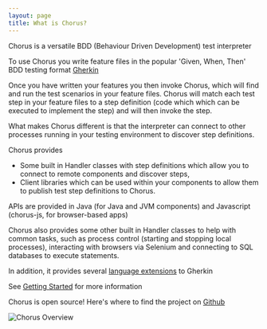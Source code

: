 ```yaml
---
layout: page
title: What is Chorus?
---
```


Chorus is a versatile BDD (Behaviour Driven Development) test interpreter

To use Chorus you write feature files in the popular 'Given, When, Then' BDD testing format [Gherkin](https://cukes.info/gherkin.html)

Once you have written your features you then invoke Chorus, which will find and run the test scenarios in your feature files.
Chorus will match each test step in your feature files to a step definition (code which which can be executed to implement the step) 
and will then invoke the step.

What makes Chorus different is that the interpreter can connect to other processes running in your testing environment to discover step definitions. 

Chorus provides 

* Some built in Handler classes with step definitions which allow you to connect to remote components and discover steps, 
* Client libraries which can be used within your components to allow them to publish test step definitions to Chorus. 

APIs are provided in Java (for Java and JVM components) and Javascript (chorus-js, for browser-based apps)

Chorus also provides some other built in Handler classes to help with common tasks, such as process control (starting and 
stopping local processes), interacting with browsers via Selenium and connecting to SQL databases to execute statements.

In addition, it provides several [language extensions](/pages/GherkinExtensions/GherkinExtensions) to Gherkin

See [Getting Started](/pages/GettingStarted/GettingStarted) for more information

Chorus is open source!
Here's where to find the project on [Github](https://github.com/Chorus-bdd/) 

![Chorus Overview](/public/ChorusOverview.png)







